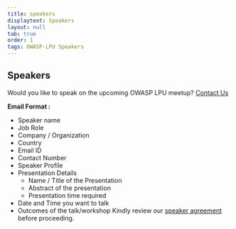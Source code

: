 ```yaml
---
title: speakers
displaytext: Speakers
layout: null
tab: true
order: 1
tags: OWASP-LPU Speakers
---
```


## Speakers

Would you like to speak on the upcoming OWASP LPU meetup? [Contact Us](mailto:kanigolla.likhith@owasp.org)

**Email Format :**

- Speaker name
- Job Role
- Company / Organization
- Country
- Email ID
- Contact Number
- Speaker Profile
- Presentation Details
    - Name / Title of the Presentation
    - Abstract of the presentation
    - Presentation time required
- Date and Time you want to talk
- Outcomes of the talk/workshop
Kindly review our [speaker agreement](/www-policy/legal/speaker-agreement) before proceeding.
